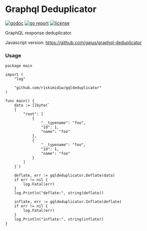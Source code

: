 # Graphql Deduplicator
[![godoc](http://img.shields.io/badge/godoc-reference-5272B4.svg?style=flat)](https://pkg.go.dev/github.com/riskimidiw/gqldeduplicator) 
[![go report](https://goreportcard.com/badge/github.com/riskimidiw/gqldeduplicator)](https://goreportcard.com/report/github.com/riskimidiw/gqldeduplicator)
[![license](http://img.shields.io/badge/license-MIT-red.svg?style=flat)](https://github.com/riskimidiw/graphql-deduplicator/blob/master/LICENSE)

GraphQL response deduplicator.

Javascript version: https://github.com/gajus/graphql-deduplicator 

### Usage

```
package main

import (
	"log"

	"github.com/riskimidiw/gqldeduplicator"
)

func main() {
    data := []byte(`
    {
        "root": [
            {
                "__typename": "foo",
                "id": 1,
                "name": "foo"
            },
            {
                "__typename": "foo",
                "id": 1,
                "name": "foo"
            }
        ]
    }`)

    deflate, err := gqldeduplicator.Deflate(data)
    if err != nil {
        log.Fatal(err)
    }
    log.Println("deflate:", string(deflate))

    inflate, err := gqldeduplicator.Inflate(deflate)
    if err != nil {
        log.Fatal(err)
    }
    log.Println("inflate:", string(inflate))
}
```
